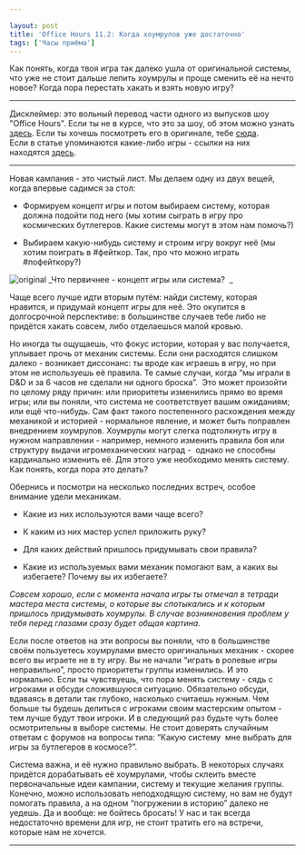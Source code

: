 ```yaml
---

layout: post
title: 'Office Hours 11.2: Когда хоумрулов уже достаточно'
tags: ['Часы приёма']
---
```


Как понять, когда твоя игра так далеко ушла от оригинальной системы, что уже не стоит дальше лепить хоумрулы и проще сменить её на нечто новое? Когда пора перестать хакать и взять новую игру?



* * *





Дисклеймер: это вольный перевод части одного из выпусков шоу "Office Hours". Если ты не в курсе, что это за шоу, об этом можно узнать [здесь](https://wunderwaffla.wordpress.com/2017/03/21/что-за-office-hours/). Если ты хочешь посмотреть его в оригинале, тебе [сюда](https://www.youtube.com/playlist?list=PLAmPx8nWedFVGdrP2JmcYzdvZC8sWV5b4).  
Если в статье упоминаются какие-либо игры - ссылки на них находятся [здесь](https://rpgbasement.xyz/2017-07-08-o_o_b_s/).





* * *



Новая кампания - это чистый лист. Мы делаем одну из двух вещей, когда впервые садимся за стол:




    
  * Формируем концепт игры и потом выбираем систему, которая должна подойти под него (мы хотим сыграть в игру про космических бутлегеров. Какие системы могут в этом нам помочь?)

    
  * Выбираем какую-нибудь систему и строим игру вокруг неё (мы хотим поиграть в #фейткор. Так, про что можно играть #пофейткору?)





![original](https://wunderwaffla.files.wordpress.com/2018/01/original.png)
_Что первичнее - концепт игры или система?  _



Чаще всего лучше идти вторым путём: найди систему, которая нравится, и придумай концепт игры для неё. Это окупится в долгосрочной перспективе: в большинстве случаев тебе либо не придётся хакать совсем, либо отделаешься малой кровью.

Но иногда ты ощущаешь, что фокус истории, которая у вас получается, уплывает прочь от механик системы. Если они расходятся слишком далеко - возникает диссонанс: ты вроде как играешь в игру, но при этом не используешь её правила. Те самые случаи, когда “мы играли в D&D и за 6 часов не сделали ни одного броска”.  Это может произойти по целому ряду причин: или приоритеты изменились прямо во время игры; или вы поняли, что система не соответствует вашим ожиданиям; или ещё что-нибудь. Сам факт такого постепенного расхождения между механикой и историей - нормальное явление, и может быть поправлен внедрением хоумрулов. Хоумрулы могут слегка подтолкнуть игру в нужном направлении - например, немного изменить правила боя или структуру выдачи игромеханических наград -  однако не способны кардинально изменить её. Для этого уже необходимо менять систему. Как понять, когда пора это делать?

Обернись и посмотри на несколько последних встреч, особое внимание удели механикам.




    
  * Какие из них используются вами чаще всего?

    
  * К каким из них мастер успел приложить руку?

    
  * Для каких действий пришлось придумывать свои правила?

    
  * Какие из используемых вами механик помогают вам, а каких вы избегаете? Почему вы их избегаете?



_Совсем хорошо, если с момента начала игры ты отмечал в тетради мастера места системы, о которые вы спотыкались и к которым пришлось придумывать хоумрулы. В случае возникновения проблем у тебя перед глазами сразу будет общая картина._

Если после ответов на эти вопросы вы поняли, что в большинстве своём пользуетесь хоумрулами вместо оригинальных механик - скорее всего вы играете не в ту игру. Вы не начали “играть в ролевые игры неправильно”, просто приоритеты группы изменились. И это нормально. Если ты чувствуешь, что пора менять систему - сядь с игроками и обсуди сложившуюся ситуацию. Обязательно обсуди, вдаваясь в детали так глубоко, насколько считаешь нужным. Чем больше ты будешь делиться с игроками своим мастерским опытом - тем лучше будут твои игроки. И в следующий раз будьте чуть более осмотрительны в выборе системы. Не стоит доверять случайным ответам с форумов на вопросы типа: “Какую систему  мне выбрать для игры за бутлегеров в космосе?”.

Система важна, и её нужно правильно выбрать. В некоторых случаях придётся дорабатывать её хоумрулами, чтобы склеить вместе первоначальные идеи кампании, систему и текущие желания группы. Конечно, можно использовать неподходящую систему, но вам не будут помогать правила, а на одном “погружении в историю” далеко не уедешь. Да и вообще: не бойтесь бросать! У нас и так всегда недостаточно времени для игр, не стоит тратить его на встречи, которые нам не хочется.



* * *











